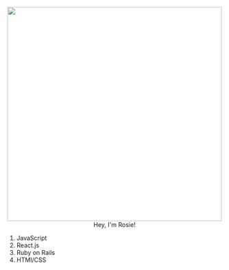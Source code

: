<!-- [![Header](https://data.whicdn.com/images/134661213/original.jpg)](https://rosie-wilt.com/) -->
<p align="center">
<img src="https://data.whicdn.com/images/134661213/original.jpg" width="500" style="text-align:center;"/>
Hey, I'm Rosie!
<ol>
<li>JavaScript</li>
<li>React.js</li>
<li>Ruby on Rails</li>
<li>HTMl/CSS</li>
</ol>
</p>
